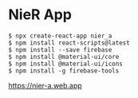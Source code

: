 # NieR App
```
$ npx create-react-app nier_a
$ npm install react-scripts@latest
$ npm install --save firebase
$ npm install @material-ui/core
$ npm install @material-ui/icons
$ npm install -g firebase-tools
```

https://nier-a.web.app